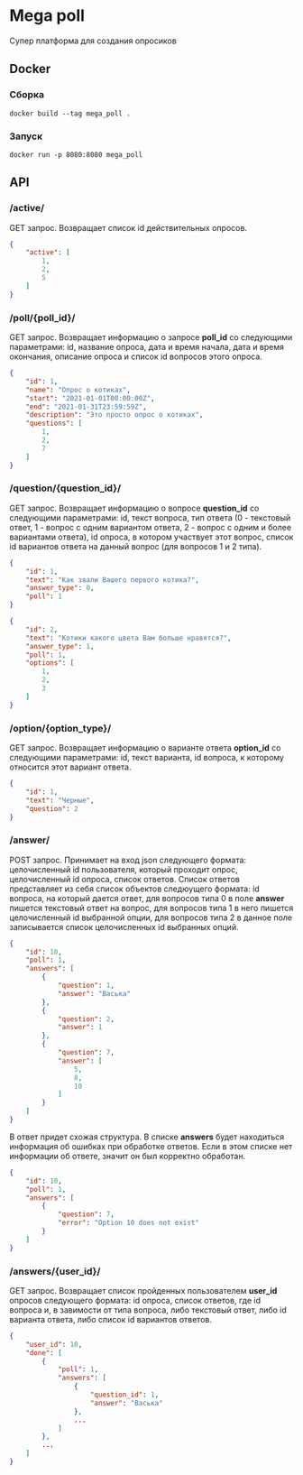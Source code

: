 # Mega poll

Супер платформа для создания опросиков

## Docker

### Сборка

```text
docker build --tag mega_poll .
```

### Запуск

```text
docker run -p 8080:8080 mega_poll
```

## API

### /active/

GET запрос. Возвращает список id действительных опросов.

```json
{
    "active": [
        1,
        2,
        5
    ]
}
```

### /poll/{poll_id}/

GET запрос. Возвращает информацию о запросе **poll_id** со следующими параметрами: id, название опроса, дата и время начала, дата и время окончания, описание опроса и список id вопросов этого опроса.

```json
{
    "id": 1,
    "name": "Опрос о котиках",
    "start": "2021-01-01T00:00:00Z",
    "end": "2021-01-31T23:59:59Z",
    "description": "Это просто опрос о котиках",
    "questions": [
        1,
        2,
        7
    ]
}
```

### /question/{question_id}/

GET запрос. Возвращает информацию о вопросе **question_id** со следующими параметрами: id, текст вопроса, тип ответа (0 - текстовый ответ, 1 - вопрос с одним вариантом ответа, 2 - вопрос с одним и более вариантами ответа), id опроса, в котором участвует этот вопрос, список id вариантов ответа на данный вопрос (для вопросов 1 и 2 типа).

```json
{
    "id": 1,
    "text": "Как звали Вашего первого котика?",
    "answer_type": 0,
    "poll": 1
}

{
    "id": 2,
    "text": "Котики какого цвета Вам больше нравятся?",
    "answer_type": 1,
    "poll": 1,
    "options": [
        1,
        2,
        3
    ]
}
```

### /option/{option_type}/

GET запрос. Возвращает информацию о варианте ответа **option_id** со следующими параметрами: id, текст варианта, id вопроса, к которому относится этот вариант ответа.

```json
{
    "id": 1,
    "text": "Черные",
    "question": 2
}
```

### /answer/

POST запрос. Принимает на вход json следующего формата: целочисленный id пользователя, который проходит опрос, целочисленный id опроса, список ответов. Список ответов представляет из себя список объектов следюущего формата: id вопроса, на который дается ответ, для вопросов типа 0 в поле **answer** пишется текстовый ответ на вопрос, для вопросов типа 1 в него пишется целочисленный id выбранной опции, для вопросов типа 2 в данное поле записывается список целочисленных id выбранных опций.

```json
{
    "id": 10,
    "poll": 1,
    "answers": [
        {
            "question": 1,
            "answer": "Васька"
        },
        {
            "question": 2,
            "answer": 1
        },
        {
            "question": 7,
            "answer": [
                5,
                8,
                10
            ]
        }
    ]
}
```

В ответ придет схожая структура. В списке **answers** будет находиться информация об ошибках при обработке ответов. Если в этом списке нет информации об ответе, значит он был корректно обработан.

```json
{
    "id": 10,
    "poll": 1,
    "answers": [
        {
            "question": 7,
            "error": "Option 10 does not exist"
        }
    ]
}
```

### /answers/{user_id}/

GET запрос. Возвращает список пройденных пользователем **user_id** опросов следующего формата: id
опроса, список ответов, где id вопроса и, в завимости от типа вопроса, либо текстовый ответ, либо id варианта ответа, либо список id вариантов ответов.

```json
{
    "user_id": 10,
    "done": [
        {
            "poll": 1,
            "answers": [
                {
                    "question_id": 1,
                    "answer": "Васька"
                },
                ...
            ]
        },
        ...
    ]
}
```
